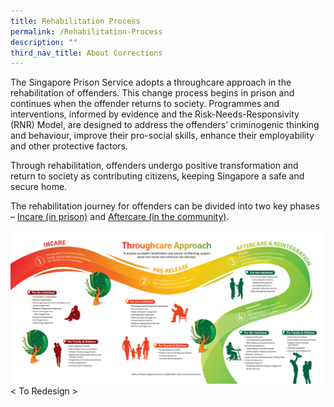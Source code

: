 ```yaml
---
title: Rehabilitation Process
permalink: /Rehabilitation-Process
description: ""
third_nav_title: About Corrections
---
```

The Singapore Prison Service adopts a throughcare approach in the rehabilitation of offenders. This change process begins in prison and continues when the offender returns to society. Programmes and interventions, informed by evidence and the Risk-Needs-Responsivity (RNR) Model, are designed to address the offenders’ criminogenic thinking and behaviour, improve their pro-social skills, enhance their employability and other protective factors.

Through rehabilitation, offenders undergo positive transformation and return to society as contributing citizens, keeping Singapore a safe and secure home.

The rehabilitation journey for offenders can be divided into two key phases – [Incare (in prison)](/corrections-process/about-corrections/incare) and [Aftercare (in the community)](/corrections-process/about-corrections/aftercare).

[![](/images/Rehabilitation/Reintegration%20Roadmap.jpg)](/images/Rehabilitation/Reintegration%20Roadmap.jpg)
< To Redesign >
